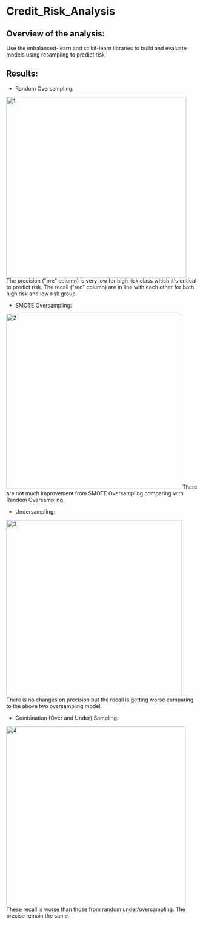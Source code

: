 # Credit_Risk_Analysis
## Overview of the analysis: 
Use the imbalanced-learn and scikit-learn libraries to build and evaluate models using resampling to predict risk
## Results:
- Random Oversampling:
<img width="475" alt="1" src="https://user-images.githubusercontent.com/19679507/123583275-2e7ce200-d794-11eb-8425-00ed952d94ee.png">
The precision ("pre" column) is very low for high risk class which it's critical to predict risk. The recall ("rec" column) are in line with each other for both high risk and low risk group.

- SMOTE Oversampling:
<img width="461" alt="2" src="https://user-images.githubusercontent.com/19679507/123584227-d515b280-d795-11eb-860d-3d53875a3dd6.png">
There are not much improvement from SMOTE Oversampling comparing with Random Oversampling.

- Undersampling:
<img width="464" alt="3" src="https://user-images.githubusercontent.com/19679507/123584442-389fe000-d796-11eb-8170-6020f8307e3a.png">
There is no changes on precision but the recall is getting worse comparing to the above two oversampling model.

- Combination (Over and Under) Sampling:
<img width="473" alt="4" src="https://user-images.githubusercontent.com/19679507/123584780-d09dc980-d796-11eb-8424-01b0263a211d.png">
These recall is worse than those from random under/oversampling. The precise remain the same.

